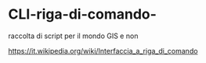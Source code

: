 # CLI-riga-di-comando-
raccolta di script per il mondo GIS e non

https://it.wikipedia.org/wiki/Interfaccia_a_riga_di_comando
